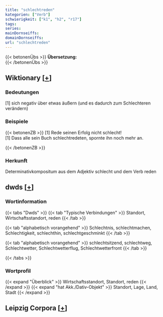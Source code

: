 ```yaml
---
title: "schlechtreden"
kategorien: ["Verb"]
schwierigkeit: ["k1", "h2", "r17"]
tags:
series:
mainDornseiffs:
domainDornseiffs:
url: "schlechtreden"
---
```


{{< betonenÜbs >}}
**Übersetzung:**  
{{< /betonenÜbs >}}

## Wiktionary [[+](https://de.wiktionary.org/wiki/schlechtreden)]

### Bedeutungen
[1] sich negativ über etwas äußern (und es dadurch zum Schlechteren verändern)  

### Beispiele
{{< betonenZB >}}
[1] Rede seinen Erfolg nicht schlecht!  
[1] Dass alle sein Buch schlechtredeten, spornte ihn noch mehr an.  

{{< /betonenZB >}}
### Herkunft
Determinativkompositum aus dem Adjektiv schlecht und dem Verb reden  



## dwds [[+](https://www.dwds.de/wb/schlechtreden)]

### Wortinformation
{{< tabs "Dwds" >}}
{{< tab "Typische Verbindungen" >}}
Standort, Wirtschaftsstandort, reden
{{< /tab >}}

{{< tab "alphabetisch vorangehend" >}}
Schlechtnis, schlechtmachen, Schlechtigkeit, schlechthin, schlechtgeschminkt
{{< /tab >}}

{{< tab "alphabetisch vorangehend" >}}
schlechtsitzend, schlechtweg, Schlechtwetter, Schlechtwetterflug, Schlechtwetterfront
{{< /tab >}}

{{< /tabs >}}

### Wortprofil
{{< expand "Überblick" >}} Wirtschaftsstandort, Standort, reden {{< /expand >}}
{{< expand "hat Akk./Dativ-Objekt" >}} Standort, Lage, Land, Stadt {{< /expand >}}

## Leipzig Corpora [[+](https://corpora.uni-leipzig.de/en/res?word=schlechtreden&corpusId=deu_newscrawl-public_2018)]

